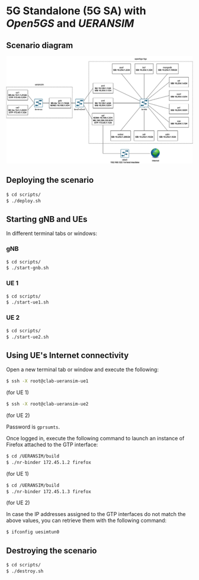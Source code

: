 # 5G Standalone (5G SA) with _Open5GS_ and _UERANSIM_

## Scenario diagram

![](resources/5g-sa_open5gs_ueransim.drawio.png)

## Deploying the scenario

```bash
$ cd scripts/
$ ./deploy.sh
```

## Starting gNB and UEs

In different terminal tabs or windows:

### gNB

```bash
$ cd scripts/
$ ./start-gnb.sh
```

### UE 1

```bash
$ cd scripts/
$ ./start-ue1.sh
```

### UE 2

```bash
$ cd scripts/
$ ./start-ue2.sh
```

## Using UE's Internet connectivity

Open a new terminal tab or window and execute the following:

```bash
$ ssh -X root@clab-ueransim-ue1
```
(for UE 1)

```bash
$ ssh -X root@clab-ueransim-ue2
```
(for UE 2)

Password is `gprsumts`.

Once logged in, execute the following command to launch an instance of Firefox attached to the GTP interface:

```bash
$ cd /UERANSIM/build
$ ./nr-binder 172.45.1.2 firefox
```
(for UE 1)

```bash
$ cd /UERANSIM/build
$ ./nr-binder 172.45.1.3 firefox
```
(for UE 2)

In case the IP addresses assigned to the GTP interfaces do not match the above values, you can retrieve them with the following command:

```bash
$ ifconfig uesimtun0
```

## Destroying the scenario

```bash
$ cd scripts/
$ ./destroy.sh
```

